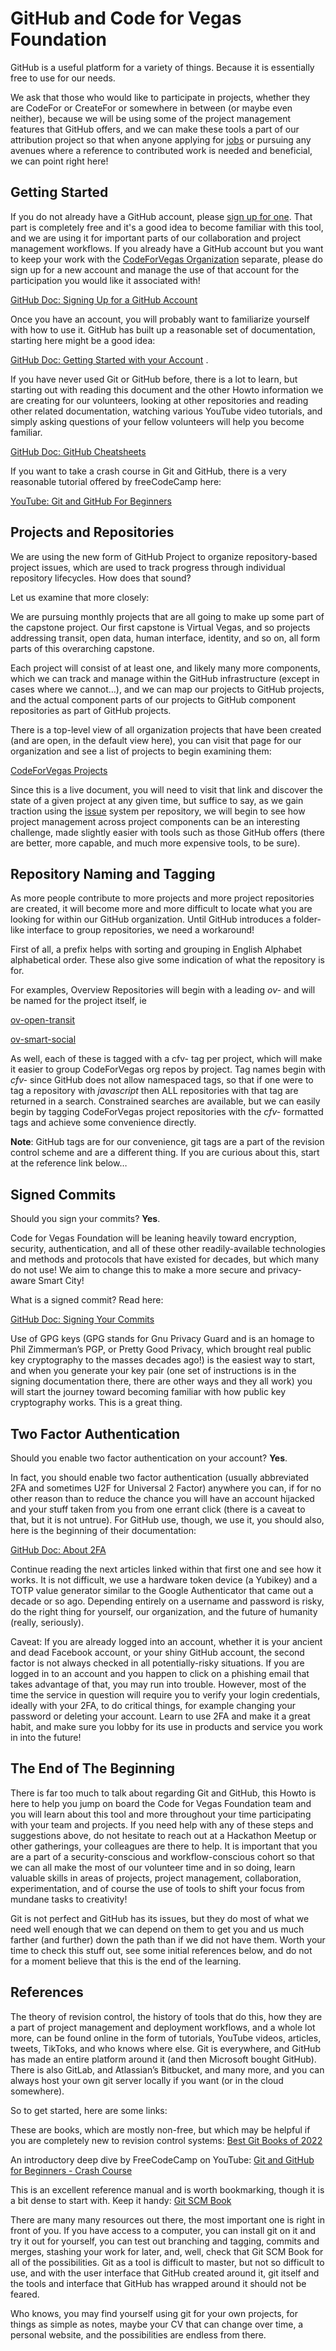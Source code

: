 <!--
 Copyright (C) 2022 Code for Vegas Foundation
 
 This file is part of doc-cfv-howtos.
 
 doc-cfv-howtos is free software: you can redistribute it and/or modify
 it under the terms of the GNU General Public License as published by
 the Free Software Foundation, either version 3 of the License, or
 (at your option) any later version.
 
 doc-cfv-howtos is distributed in the hope that it will be useful,
 but WITHOUT ANY WARRANTY; without even the implied warranty of
 MERCHANTABILITY or FITNESS FOR A PARTICULAR PURPOSE.  See the
 GNU General Public License for more details.
 
 You should have received a copy of the GNU General Public License
 along with doc-cfv-howtos.  If not, see <http://www.gnu.org/licenses/>.
-->

# GitHub and Code for Vegas Foundation

GitHub is a useful platform for a variety of things. Because it is essentially free to use for our needs.

We ask that those who would like to participate in projects, whether they are CodeFor or CreateFor or somewhere in between (or maybe even neither), because we will be using some of the project management features that GitHub offers, and we can make these tools a part of our attribution project so that when anyone applying for [jobs](jobs.md) or pursuing any avenues where a reference to contributed work is needed and beneficial, we can point right here!

## Getting Started

If you do not already have a GitHub account, please [sign up for one](https://github.com/). That part is completely free and it's a good idea to become familiar with this tool, and we are using it for important parts of our collaboration and project management workflows. If you already have a GitHub account but you want to keep your work with the [CodeForVegas Organization](https://github.com/CodeForVegas) separate, please do sign up for a new account and manage the use of that account for the participation you would like it associated with!

[GitHub Doc: Signing Up for a GitHub Account](https://docs.github.com/en/get-started/signing-up-for-github/signing-up-for-a-new-github-account)

Once you have an account, you will probably want to familiarize yourself with how to use it. GitHub has built up a reasonable set of documentation, starting here might be a good idea:

[GitHub Doc: Getting Started with your Account](https://docs.github.com/en/get-started/onboarding/getting-started-with-your-github-account) .

If you have never used Git or GitHub before, there is a lot to learn, but starting out with reading this document and the other Howto information we are creating for our volunteers, looking at other repositories and reading other related documentation, watching various YouTube video tutorials, and simply asking questions of your fellow volunteers will help you become familiar.

[GitHub Doc: GitHub Cheatsheets](https://docs.github.com/en/get-started/quickstart/git-cheatsheet)

If you want to take a crash course in Git and GitHub, there is a very reasonable tutorial offered by freeCodeCamp here:

[YouTube: Git and GitHub For Beginners](https://www.youtube.com/watch?v=RGOj5yH7evk)


## Projects and Repositories

We are using the new form of GitHub Project to organize repository-based project issues, which are used to track progress through individual repository lifecycles. How does that sound?

Let us examine that more closely:

We are pursuing monthly projects that are all going to make up some part of the capstone project. Our first capstone is Virtual Vegas, and so projects addressing transit, open data, human interface, identity, and so on, all form parts of this overarching capstone.

Each project will consist of at least one, and likely many more components, which we can track and manage within the GitHub infrastructure (except in cases where we cannot…), and we can map our projects to GitHub projects, and the actual component parts of our projects to GitHub component repositories as part of GitHub projects.

There is a top-level view of all organization projects that have been created (and are open, in the default view here), you can visit that page for our organization and see a list of projects to begin examining them:

[CodeForVegas Projects](https://github.com/orgs/CodeForVegas/projects)

Since this is a live document, you will need to visit that link and discover the state of a given project at any given time, but suffice to say, as we gain traction using the [issue](issues.md) system per repository, we will begin to see how project management across project components can be an interesting challenge, made slightly easier with tools such as those GitHub offers (there are better, more capable, and much more expensive tools, to be sure).

## Repository Naming and Tagging

As more people contribute to more projects and more project repositories are created, it will become more and more difficult to locate what you are looking for within our GitHub organization. Until GitHub introduces a folder-like interface to group repositories, we need a workaround!

First of all, a prefix helps with sorting and grouping in English Alphabet alphabetical order. These also give some indication of what the repository is for.

For examples, Overview Repositories will begin with a leading *ov-* and will be named for the project itself, ie

[ov-open-transit](https://github.com/CodeForVegas/ov-open-transit)

[ov-smart-social](https://github.com/CodeForVegas/ov-smart-social)

As well, each of these is tagged with a cfv- tag per project, which will make it easier to group CodeForVegas org repos by project. Tag names begin with *cfv-* since GitHub does not allow namespaced tags, so that if one were to tag a repository with *javascript* then ALL repositories with that tag are returned in a search. Constrained searches are available, but we can easily begin by tagging CodeForVegas project repositories with the *cfv-* formatted tags and achieve some convenience directly.

**Note**: GitHub tags are for our convenience, git tags are a part of the revision control scheme and are a different thing. If you are curious about this, start at the reference link below…

## Signed Commits

Should you sign your commits? **Yes**.

Code for Vegas Foundation will be leaning heavily toward encryption, security, authentication, and all of these other readily-available technologies and methods and protocols that have existed for decades, but which many do not use! We aim to change this to make a more secure and privacy-aware Smart City!

What is a signed commit? Read here:

[GitHub Doc: Signing Your Commits](https://docs.github.com/en/authentication/managing-commit-signature-verification/signing-commits)

Use of GPG keys (GPG stands for Gnu Privacy Guard and is an homage to Phil Zimmerman’s PGP, or Pretty Good Privacy, which brought real public key cryptography to the masses decades ago!) is the easiest way to start, and when you generate your key pair (one set of instructions is in the signing documentation there, there are other ways and they all work) you will start the journey toward becoming familiar with how public key cryptography works. This is a great thing.

## Two Factor Authentication

Should you enable two factor authentication on your account? **Yes**.

In fact, you should enable two factor authentication (usually abbreviated 2FA and sometimes U2F for Universal 2 Factor) anywhere you can, if for no other reason than to reduce the chance you will have an account hijacked and your stuff taken from you from one errant click (there is a caveat to that, but it is not untrue). For GitHub use, though, we use it, you should also, here is the beginning of their documentation:

[GitHub Doc: About 2FA](https://docs.github.com/en/authentication/securing-your-account-with-two-factor-authentication-2fa/about-two-factor-authentication)

Continue reading the next articles linked within that first one and see how it works. It is not difficult, we use a hardware token device (a Yubikey) and a TOTP value generator similar to the Google Authenticator that came out a decade or so ago. Depending entirely on a username and password is risky, do the right thing for yourself, our organization, and the future of humanity (really, seriously).

Caveat: If you are already logged into an account, whether it is your ancient and dead Facebook account, or your shiny GitHub account, the second factor is not always checked in all potentially-risky situations. If you are logged in to an account and you happen to click on a phishing email that takes advantage of that, you may run into trouble. However, most of the time the service in question will require you to verify your login credentials, ideally with your 2FA, to do critical things, for example changing your password or deleting your account. Learn to use 2FA and make it a great habit, and make sure you lobby for its use in products and service you work in into the future!

## The End of The Beginning

There is far too much to talk about regarding Git and GitHub, this Howto is here to help you jump on board the Code for Vegas Foundation team and you will learn about this tool and more throughout your time participating with your team and projects. If you need help with any of these steps and suggestions above, do not hesitate to reach out at a Hackathon Meetup or other gatherings, your colleagues are there to help. It is important that you are a part of a security-conscious and workflow-conscious cohort so that we can all make the most of our volunteer time and in so doing, learn valuable skills in areas of projects, project management, collaboration, experimentation, and of course the use of tools to shift your focus from mundane tasks to creativity!

Git is not perfect and GitHub has its issues, but they do most of what we need well enough that we can depend on them to get you and us much farther (and further) down the path than if we did not have them. Worth your time to check this stuff out, see some initial references below, and do not for a moment believe that this is the end of the learning.

## References

The theory of revision control, the history of tools that do this, how they are a part of project management and deployment workflows, and a whole lot more, can be found online in the form of tutorials, YouTube videos, articles, tweets, TikToks, and who knows where else. Git is everywhere, and GitHub has made an entire platform around it (and then Microsoft bought GitHub). There is also GitLab, and Atlassian’s Bitbucket, and many more, and you can always host your own git server locally if you want (or in the cloud somewhere).

So to get started, here are some links:

These are books, which are mostly non-free, but which may be helpful if you are completely new to revision control systems:
[Best Git Books of 2022](https://initialcommit.com/blog/best-git-books-2022)

An introductory deep dive by FreeCodeCamp on YouTube:
[Git and GitHub for Beginners - Crash Course](https://www.youtube.com/watch?v=RGOj5yH7evk)

This is an excellent reference manual and is worth bookmarking, though it is a bit dense to start with. Keep it handy:
[Git SCM Book](https://git-scm.com/book/en/v2)

There are many many resources out there, the most important one is right in front of you. If you have access to a computer, you can install git on it and try it out for yourself, you can test out branching and tagging, commits and merges, stashing your work for later, and, well, check that Git SCM Book for all of the possibilities. Git as a tool is difficult to master, but not so difficult to use, and with the user interface that GitHub created around it, git itself and the tools and interface that GitHub has wrapped around it should not be feared.

Who knows, you may find yourself using git for your own projects, for things as simple as notes, maybe your CV that can change over time, a personal website, and the possibilities are endless from there.
